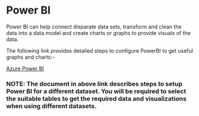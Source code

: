 # Power BI

Power BI can help connect disparate data sets, transform and clean the data into a data model and create charts or graphs to provide visuals of the data.

The following link provides detailed steps to configure PowerBI to get useful graphs and charts:-

[Azure Power BI](../../definitive-healthcare/powerbi/README.md)

### NOTE: The document in above link describes steps to setup Power BI for a different dataset. You will be required to select the suitable tables to get the required data and visualizations when using different datasets.
